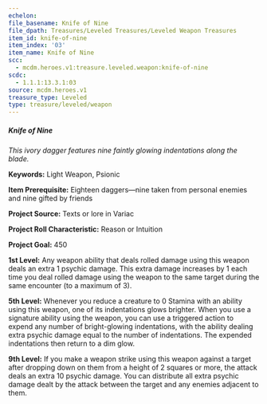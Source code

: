 ```yaml
---
echelon:
file_basename: Knife of Nine
file_dpath: Treasures/Leveled Treasures/Leveled Weapon Treasures
item_id: knife-of-nine
item_index: '03'
item_name: Knife of Nine
scc:
  - mcdm.heroes.v1:treasure.leveled.weapon:knife-of-nine
scdc:
  - 1.1.1:13.3.1:03
source: mcdm.heroes.v1
treasure_type: Leveled
type: treasure/leveled/weapon
---
```


##### Knife of Nine

*This ivory dagger features nine faintly glowing indentations along the blade.*

**Keywords:** Light Weapon, Psionic

**Item Prerequisite:** Eighteen daggers—nine taken from personal enemies and nine gifted by friends

**Project Source:** Texts or lore in Variac

**Project Roll Characteristic:** Reason or Intuition

**Project Goal:** 450

**1st Level:** Any weapon ability that deals rolled damage using this weapon deals an extra 1 psychic damage. This extra damage increases by 1 each time you deal rolled damage using the weapon to the same target during the same encounter (to a maximum of 3).

**5th Level:** Whenever you reduce a creature to 0 Stamina with an ability using this weapon, one of its indentations glows brighter. When you use a signature ability using the weapon, you can use a triggered action to expend any number of bright-glowing indentations, with the ability dealing extra psychic damage equal to the number of indentations. The expended indentations then return to a dim glow.

**9th Level:** If you make a weapon strike using this weapon against a target after dropping down on them from a height of 2 squares or more, the attack deals an extra 10 psychic damage. You can distribute all extra psychic damage dealt by the attack between the target and any enemies adjacent to them.
